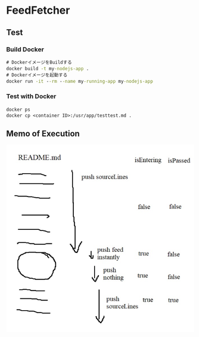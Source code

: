 # FeedFetcher

## Test
### Build Docker
```bat
# DockerイメージをBuildする
docker build -t my-nodejs-app .
# Dockerイメージを起動する
docker run -it --rm --name my-running-app my-nodejs-app
```
### Test with Docker

```dos
docker ps
docker cp <container ID>:/usr/app/testtest.md .
```

## Memo of Execution
![](test/memo_writeFeedToText.jpg)

